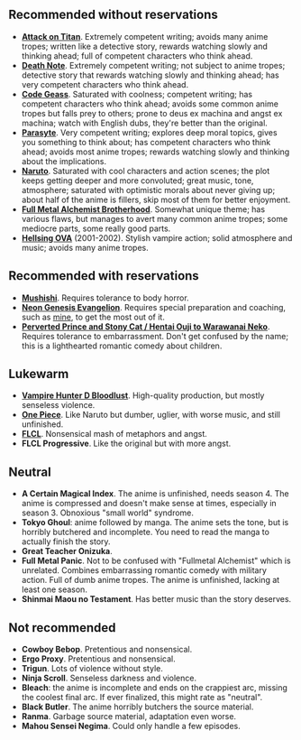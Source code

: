 ## Recommended without reservations

* [**Attack on Titan**](https://en.wikipedia.org/wiki/Attack_on_Titan). Extremely competent writing; avoids many anime tropes; written like a detective story, rewards watching slowly and thinking ahead; full of competent characters who think ahead.
* [**Death Note**](https://en.wikipedia.org/wiki/Death_Note). Extremely competent writing; not subject to anime tropes; detective story that rewards watching slowly and thinking ahead; has very competent characters who think ahead.
* [**Code Geass**](https://en.wikipedia.org/wiki/Code_Geass). Saturated with coolness; competent writing; has competent characters who think ahead; avoids some common anime tropes but falls prey to others; prone to deus ex machina and angst ex machina; watch with English dubs, they're better than the original.
* [**Parasyte**](https://en.wikipedia.org/wiki/Parasyte). Very competent writing; explores deep moral topics, gives you something to think about; has competent characters who think ahead; avoids most anime tropes; rewards watching slowly and thinking about the implications.
* [**Naruto**](https://en.wikipedia.org/wiki/Naruto). Saturated with cool characters and action scenes; the plot keeps getting deeper and more convoluted; great music, tone, atmosphere; saturated with optimistic morals about never giving up; about half of the anime is fillers, skip most of them for better enjoyment.
* [**Full Metal Alchemist Brotherhood**](https://en.wikipedia.org/wiki/Fullmetal_Alchemist:_Brotherhood). Somewhat unique theme; has various flaws, but manages to avert many common anime tropes; some mediocre parts, some really good parts.
* [**Hellsing OVA**](https://en.wikipedia.org/wiki/Hellsing) (2001-2002). Stylish vampire action; solid atmosphere and music; avoids many anime tropes.

## Recommended with reservations

* [**Mushishi**](https://en.wikipedia.org/wiki/Mushishi). Requires tolerance to body horror.
* [**Neon Genesis Evangelion**](https://en.wikipedia.org/wiki/Neon_Genesis_Evangelion). Requires special preparation and coaching, such as [mine](/posts/anime-impressions-evangelion), to get the most out of it.
* [**Perverted Prince and Stony Cat / Hentai Ouji to Warawanai Neko**](https://en.wikipedia.org/wiki/The_%22Hentai%22_Prince_and_the_Stony_Cat). Requires tolerance to embarrassment. Don't get confused by the name; this is a lighthearted romantic comedy about children.

## Lukewarm

* [**Vampire Hunter D Bloodlust**](https://en.wikipedia.org/wiki/Vampire_Hunter_D:_Bloodlust). High-quality production, but mostly senseless violence.
* [**One Piece**](https://en.wikipedia.org/wiki/One_Piece). Like Naruto but dumber, uglier, with worse music, and still unfinished.
* [**FLCL**](https://en.wikipedia.org/wiki/FLCL). Nonsensical mash of metaphors and angst.
* **FLCL Progressive**. Like the original but with more angst.

## Neutral

* **A Certain Magical Index**. The anime is unfinished, needs season 4. The anime is compressed and doesn't make sense at times, especially in season 3. Obnoxious "small world" syndrome.
* **Tokyo Ghoul**: anime followed by manga. The anime sets the tone, but is horribly butchered and incomplete. You need to read the manga to actually finish the story.
* **Great Teacher Onizuka**.
* **Full Metal Panic**. Not to be confused with "Fullmetal Alchemist" which is unrelated. Combines embarrassing romantic comedy with military action. Full of dumb anime tropes. The anime is unfinished, lacking at least one season.
* **Shinmai Maou no Testament**. Has better music than the story deserves.

## Not recommended

* **Cowboy Bebop**. Pretentious and nonsensical.
* **Ergo Proxy**. Pretentious and nonsensical.
* **Trigun**. Lots of violence without style.
* **Ninja Scroll**. Senseless darkness and violence.
* **Bleach**: the anime is incomplete and ends on the crappiest arc, missing the coolest final arc. If ever finalized, this might rate as "neutral".
* **Black Butler**. The anime horribly butchers the source material.
* **Ranma**. Garbage source material, adaptation even worse.
* **Mahou Sensei Negima**. Could only handle a few episodes.
